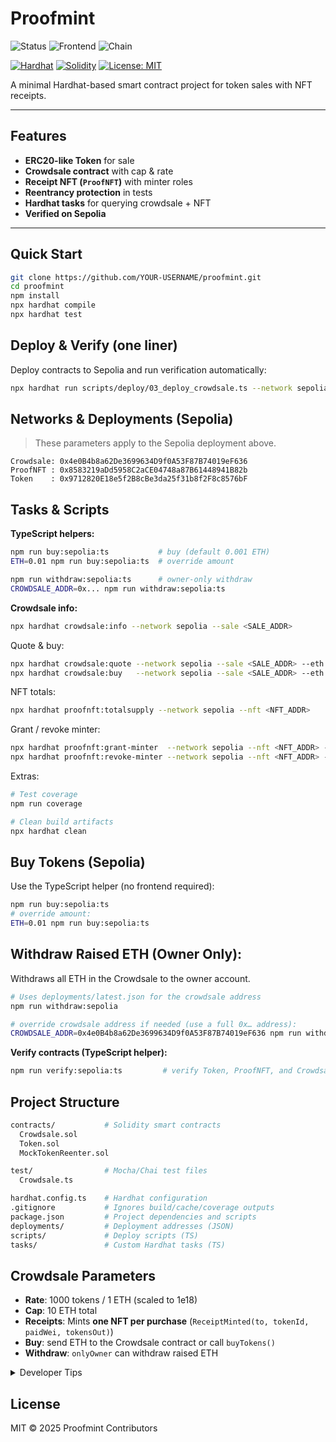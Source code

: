 # Proofmint
![Status](https://img.shields.io/badge/status-WIP-yellow)
![Frontend](https://img.shields.io/badge/frontend-React%20%2B%20Vite-lightblue)
![Chain](https://img.shields.io/badge/network-Sepolia-purple)

[![Hardhat](https://img.shields.io/badge/Built%20with-Hardhat-blue)](https://hardhat.org/)
[![Solidity](https://img.shields.io/badge/Solidity-0.8.x-purple)](https://docs.soliditylang.org/)
[![License: MIT](https://img.shields.io/badge/License-MIT-green.svg)](LICENSE)

A minimal Hardhat-based smart contract project for token sales with NFT receipts.

---

## Features
- **ERC20-like Token** for sale
- **Crowdsale contract** with cap & rate
- **Receipt NFT (`ProofNFT`)** with minter roles
- **Reentrancy protection** in tests
- **Hardhat tasks** for querying crowdsale + NFT
- **Verified on Sepolia**

---

## Quick Start
```bash
git clone https://github.com/YOUR-USERNAME/proofmint.git
cd proofmint
npm install
npx hardhat compile
npx hardhat test
```

## Deploy & Verify (one liner)

Deploy contracts to Sepolia and run verification automatically:
```bash
npx hardhat run scripts/deploy/03_deploy_crowdsale.ts --network sepolia && npm run verify:sepolia:ts
```

## Networks & Deployments (Sepolia)  
 > These parameters apply to the Sepolia deployment above.
```
Crowdsale: 0x4e0B4b8a62De3699634D9f0A53F87B74019eF636
ProofNFT : 0x8583219aDd5958C2aCE04748a87B61448941B82b
Token    : 0x9712820E18e5f2B8cBe3da25f31b8f2F8c8576bF
```

## Tasks & Scripts

**TypeScript helpers:**
```bash
npm run buy:sepolia:ts           # buy (default 0.001 ETH)
ETH=0.01 npm run buy:sepolia:ts  # override amount

npm run withdraw:sepolia:ts      # owner-only withdraw
CROWDSALE_ADDR=0x... npm run withdraw:sepolia:ts
```
**Crowdsale info:**
```bash
npx hardhat crowdsale:info --network sepolia --sale <SALE_ADDR>
```
Quote & buy:
```bash
npx hardhat crowdsale:quote --network sepolia --sale <SALE_ADDR> --eth 0.001
npx hardhat crowdsale:buy   --network sepolia --sale <SALE_ADDR> --eth 0.001
```
NFT totals:
```bash
npx hardhat proofnft:totalsupply --network sepolia --nft <NFT_ADDR>
```
Grant / revoke minter:
```bash
npx hardhat proofnft:grant-minter  --network sepolia --nft <NFT_ADDR> --to   <SALE_ADDR>
npx hardhat proofnft:revoke-minter --network sepolia --nft <NFT_ADDR> --from <OLD_ADDR>
```
Extras:
```bash
# Test coverage
npm run coverage

# Clean build artifacts
npx hardhat clean
```

## Buy Tokens (Sepolia)
Use the TypeScript helper (no frontend required):
```bash
npm run buy:sepolia:ts
# override amount:
ETH=0.01 npm run buy:sepolia:ts
```

## Withdraw Raised ETH (Owner Only):
Withdraws all ETH in the Crowdsale to the owner account.
```bash
# Uses deployments/latest.json for the crowdsale address
npm run withdraw:sepolia

# override crowdsale address if needed (use a full 0x… address):
CROWDSALE_ADDR=0x4e0B4b8a62De3699634D9f0A53F87B74019eF636 npm run withdraw:sepolia:ts
```

**Verify contracts (TypeScript helper):**
```bash
npm run verify:sepolia:ts         # verify Token, ProofNFT, and Crowdsale from deployments/sepolia.json
```

## Project Structure
```bash
contracts/           # Solidity smart contracts
  Crowdsale.sol
  Token.sol
  MockTokenReenter.sol

test/                # Mocha/Chai test files
  Crowdsale.ts

hardhat.config.ts    # Hardhat configuration
.gitignore           # Ignores build/cache/coverage outputs
package.json         # Project dependencies and scripts
deployments/         # Deployment addresses (JSON)
scripts/             # Deploy scripts (TS)
tasks/               # Custom Hardhat tasks (TS)

```

## Crowdsale Parameters
- **Rate**: 1000 tokens / 1 ETH (scaled to 1e18)
- **Cap**: 10 ETH total
- **Receipts**: Mints **one NFT per purchase** (`ReceiptMinted(to, tokenId, paidWei, tokensOut)`)
- **Buy**: send ETH to the Crowdsale contract or call `buyTokens()`
- **Withdraw**: `onlyOwner` can withdraw raised ETH


<details>
<summary>Developer Tips</summary>

- Amount override: `ETH=0.05 npm run buy:sepolia:ts`  
- Address override: `SALE_ADDR=0x... npm run buy:sepolia:ts`  
- Keep `solcover.js` as-is; it’s the expected format for `hardhat-coverage`.
</details>


## License

MIT © 2025 Proofmint Contributors

